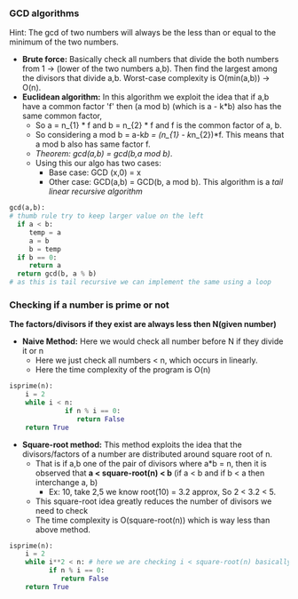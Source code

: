 ### GCD algorithms

Hint: The gcd of two numbers will always be the less than or equal to the minimum of the two numbers.

-   **Brute force:** Basically check all numbers that divide the both numbers from 1 → (lower of the two numbers a,b). Then find the largest among the divisors that divide a,b. Worst-case complexity is O(min(a,b)) → O(n).
-   **Euclidean algorithm:** In this algorithm we exploit the idea that if a,b have a common factor 'f' then (a mod b) (which is a - k*b) also has the same common factor,
    - So a = n_{1} * f and b = n_{2} * f and f is the common factor of a, b.
    - So considering a mod b = a-k*b = (n_{1} - k*n_{2})*f. This means that a mod b also has same factor f.
    - _Theorem: gcd(a,b) = gcd(b,a mod b)_.
    - Using this our algo has two cases:
      * Base case: GCD (x,0) = x
      * Other case: GCD(a,b) = GCD(b, a mod b). This algorithm is a _tail linear recursive algorithm_
```Python
gcd(a,b):
# thumb rule try to keep larger value on the left
  if a < b:
     temp = a
     a = b
     b = temp
  if b == 0:
     return a
  return gcd(b, a % b)
# as this is tail recursive we can implement the same using a loop
```

### Checking if a number is prime or not

**The factors/divisors if they exist are always less then N(given number)**

- **Naive Method:** Here we would check all number before N if they divide it or n
    - Here we just check all numbers < n, which occurs in linearly.
    - Here the time complexity of the program is O(n)
```Python
isprime(n):
	i = 2
	while i < n:
      	      if n % i == 0:
      	      	 return False
	return True
```
- **Square-root method:** This method exploits the idea that the divisors/factors of a number are distributed around square root of n.
    - That is if a,b one of the pair of divisors where a*b = n, then it is observed that **a < square-root(n) < b** (if a < b and if b < a then interchange a, b)
      * Ex: 10, take 2,5 we know root(10) = 3.2 approx, So 2 < 3.2 < 5.
    - This square-root idea greatly reduces the number of divisors we need to check
    - The time complexity is O(square-root(n)) which is way less than above method.
```Python
isprime(n):
	i = 2
	while i**2 < n: # here we are checking i < square-root(n) basically
	      if n % i == 0:
	      	 return False
	return True
```